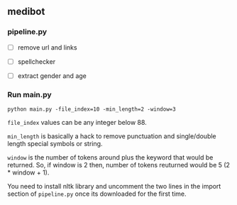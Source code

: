 ## medibot

### pipeline.py

- [ ] remove url and links
- [ ] spellchecker
- [ ] extract gender and age


### Run main.py


```python main.py -file_index=10 -min_length=2 -window=3```

```file_index``` values can be any integer below 88. <br/>

```min_length``` is basically a hack to remove punctuation and single/double length special symbols or string. <br/>

```window``` is the number of tokens around plus the keyword that would be returned. So, if window is 2 then, number of tokens reuturned would be 5 (2 * window + 1). <br/>

You need to install nltk library and uncomment the two lines in the import section of ```pipeline.py``` once its downloaded for the first time.